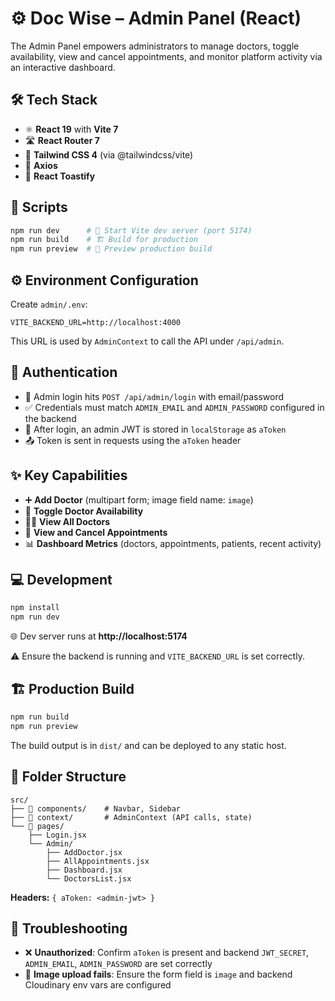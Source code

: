 # ⚙️ Doc Wise – Admin Panel (React)

The Admin Panel empowers administrators to manage doctors, toggle availability, view and cancel appointments, and monitor platform activity via an interactive dashboard.

## 🛠️ Tech Stack

- ⚛️ **React 19** with **Vite 7**
- 🛣️ **React Router 7**
- 🎨 **Tailwind CSS 4** (via @tailwindcss/vite)
- 📡 **Axios**
- 🔔 **React Toastify**

## 📜 Scripts

```bash
npm run dev      # 🚀 Start Vite dev server (port 5174)
npm run build    # 🏗️ Build for production
npm run preview  # 👀 Preview production build
```

## ⚙️ Environment Configuration

Create `admin/.env`:

```env
VITE_BACKEND_URL=http://localhost:4000
```

This URL is used by `AdminContext` to call the API under `/api/admin`.

## 🔐 Authentication

- 🔑 Admin login hits `POST /api/admin/login` with email/password
- ✅ Credentials must match `ADMIN_EMAIL` and `ADMIN_PASSWORD` configured in the backend
- 💾 After login, an admin JWT is stored in `localStorage` as `aToken`
- 📤 Token is sent in requests using the `aToken` header

## ✨ Key Capabilities

- ➕ **Add Doctor** (multipart form; image field name: `image`)
- 🔄 **Toggle Doctor Availability**
- 👨‍⚕️ **View All Doctors**
- 📅 **View and Cancel Appointments**
- 📊 **Dashboard Metrics** (doctors, appointments, patients, recent activity)

## 💻 Development

```bash
npm install
npm run dev
```

🌐 Dev server runs at **http://localhost:5174**

⚠️ Ensure the backend is running and `VITE_BACKEND_URL` is set correctly.

## 🏗️ Production Build

```bash
npm run build
npm run preview
```

The build output is in `dist/` and can be deployed to any static host.

## 📁 Folder Structure

```
src/
├── 🧩 components/    # Navbar, Sidebar
├── 🔌 context/       # AdminContext (API calls, state)
└── 📄 pages/
    ├── Login.jsx
    └── Admin/
        ├── AddDoctor.jsx
        ├── AllAppointments.jsx
        ├── Dashboard.jsx
        └── DoctorsList.jsx
```

**Headers:** `{ aToken: <admin-jwt> }`

## 🔧 Troubleshooting

- ❌ **Unauthorized**: Confirm `aToken` is present and backend `JWT_SECRET`, `ADMIN_EMAIL`, `ADMIN_PASSWORD` are set correctly
- 📸 **Image upload fails**: Ensure the form field is `image` and backend Cloudinary env vars are configured

